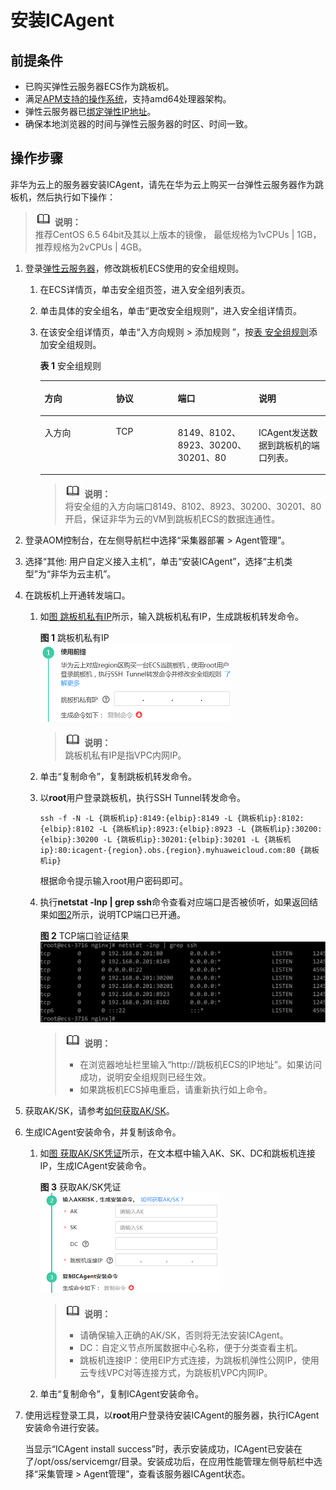 # 安装ICAgent<a name="aom_02_0094"></a>

## 前提条件<a name="zh-cn_topic_0173929603_section789175015231"></a>

-   已购买弹性云服务器ECS作为跳板机。
-   满足[APM支持的操作系统](https://support.huaweicloud.com/productdesc-apm/apm_06_0007.html)，支持amd64处理器架构。
-   弹性云服务器已[绑定弹性IP地址](https://support.huaweicloud.com/usermanual-vpc/zh-cn_topic_0013748738.html)。
-   确保本地浏览器的时间与弹性云服务器的时区、时间一致。

## 操作步骤<a name="zh-cn_topic_0173929603_zh-cn_topic_0089582074_zh-cn_topic_0089684077_section154003208582"></a>

非华为云上的服务器安装ICAgent，请先在华为云上购买一台弹性云服务器作为跳板机，然后执行如下操作：

>![](public_sys-resources/icon-note.gif) **说明：**   
>推荐CentOS 6.5 64bit及其以上版本的镜像， 最低规格为1vCPUs | 1GB，推荐规格为2vCPUs | 4GB。  

1.  登录[弹性云服务器](https://support.huaweicloud.com/qs-ecs/zh-cn_topic_0092494193.html)，修改跳板机ECS使用的安全组规则。
    1.  在ECS详情页，单击安全组页签，进入安全组列表页。
    2.  单击具体的安全组名，单击“更改安全组规则”，进入安全组详情页。
    3.  在该安全组详情页，单击“入方向规则 \> 添加规则 ”，按[表 安全组规则](#zh-cn_topic_0173929603_table1218216483590)添加安全组规则。

        **表 1**  安全组规则

        <a name="zh-cn_topic_0173929603_table1218216483590"></a>
        <table><thead align="left"><tr id="zh-cn_topic_0173929603_row1518374812594"><th class="cellrowborder" valign="top" width="25%" id="mcps1.2.5.1.1"><p id="zh-cn_topic_0173929603_p3650341106"><a name="zh-cn_topic_0173929603_p3650341106"></a><a name="zh-cn_topic_0173929603_p3650341106"></a>方向</p>
        </th>
        <th class="cellrowborder" valign="top" width="21.65%" id="mcps1.2.5.1.2"><p id="zh-cn_topic_0173929603_p1265018414012"><a name="zh-cn_topic_0173929603_p1265018414012"></a><a name="zh-cn_topic_0173929603_p1265018414012"></a>协议</p>
        </th>
        <th class="cellrowborder" valign="top" width="28.349999999999998%" id="mcps1.2.5.1.3"><p id="zh-cn_topic_0173929603_p06501541503"><a name="zh-cn_topic_0173929603_p06501541503"></a><a name="zh-cn_topic_0173929603_p06501541503"></a>端口</p>
        </th>
        <th class="cellrowborder" valign="top" width="25%" id="mcps1.2.5.1.4"><p id="zh-cn_topic_0173929603_p46501442015"><a name="zh-cn_topic_0173929603_p46501442015"></a><a name="zh-cn_topic_0173929603_p46501442015"></a>说明</p>
        </th>
        </tr>
        </thead>
        <tbody><tr id="zh-cn_topic_0173929603_row9183948185912"><td class="cellrowborder" valign="top" width="25%" headers="mcps1.2.5.1.1 "><p id="zh-cn_topic_0173929603_p14650164503"><a name="zh-cn_topic_0173929603_p14650164503"></a><a name="zh-cn_topic_0173929603_p14650164503"></a>入方向</p>
        </td>
        <td class="cellrowborder" valign="top" width="21.65%" headers="mcps1.2.5.1.2 "><p id="zh-cn_topic_0173929603_p1765004407"><a name="zh-cn_topic_0173929603_p1765004407"></a><a name="zh-cn_topic_0173929603_p1765004407"></a>TCP</p>
        </td>
        <td class="cellrowborder" valign="top" width="28.349999999999998%" headers="mcps1.2.5.1.3 "><p id="zh-cn_topic_0173929603_p10650741016"><a name="zh-cn_topic_0173929603_p10650741016"></a><a name="zh-cn_topic_0173929603_p10650741016"></a>8149、8102、8923、30200、30201、80</p>
        </td>
        <td class="cellrowborder" valign="top" width="25%" headers="mcps1.2.5.1.4 "><p id="zh-cn_topic_0173929603_p126501419016"><a name="zh-cn_topic_0173929603_p126501419016"></a><a name="zh-cn_topic_0173929603_p126501419016"></a>ICAgent发送数据到跳板机的端口列表。</p>
        </td>
        </tr>
        </tbody>
        </table>

        >![](public_sys-resources/icon-note.gif) **说明：**   
        >将安全组的入方向端口8149、8102、8923、30200、30201、80开启，保证非华为云的VM到跳板机ECS的数据连通性。  


2.  登录AOM控制台，在左侧导航栏中选择“采集器部署 \> Agent管理”。
3.  选择“其他: 用户自定义接入主机”，单击“安装ICAgent”，选择“主机类型”为“非华为云主机”。
4.  在跳板机上开通转发端口。
    1.  如[图 跳板机私有IP](#zh-cn_topic_0173929603_fig0216194792214)所示，输入跳板机私有IP，生成跳板机转发命令。

        **图 1**  跳板机私有IP<a name="zh-cn_topic_0173929603_fig0216194792214"></a>  
        ![](figures/跳板机私有IP.png "跳板机私有IP")

        >![](public_sys-resources/icon-note.gif) **说明：**   
        >跳板机私有IP是指VPC内网IP。  

    2.  单击“复制命令”，复制跳板机转发命令。
    3.  以**root**用户登录跳板机，执行SSH Tunnel转发命令。

        ```
        ssh -f -N -L {跳板机ip}:8149:{elbip}:8149 -L {跳板机ip}:8102:{elbip}:8102 -L {跳板机ip}:8923:{elbip}:8923 -L {跳板机ip}:30200:{elbip}:30200 -L {跳板机ip}:30201:{elbip}:30201 -L {跳板机ip}:80:icagent-{region}.obs.{region}.myhuaweicloud.com:80 {跳板机ip}
        ```

        根据命令提示输入root用户密码即可。

    4.  执行**netstat -lnp | grep ssh**命令查看对应端口是否被侦听，如果返回结果如[图2](#zh-cn_topic_0173929603_fig2754142620246)所示，说明TCP端口已开通。

        **图 2**  TCP端口验证结果<a name="zh-cn_topic_0173929603_fig2754142620246"></a>  
        ![](figures/TCP端口验证结果.png "TCP端口验证结果")

        >![](public_sys-resources/icon-note.gif) **说明：**   
        >-   在浏览器地址栏里输入“http://跳板机ECS的IP地址”。如果访问成功，说明安全组规则已经生效。  
        >-   如果跳板机ECS掉电重启，请重新执行如上命令。  


5.  获取AK/SK，请参考[如何获取AK/SK](https://support.huaweicloud.com/apm_faq/apm_03_0001.html)。
6.  生成ICAgent安装命令，并复制该命令。
    1.  如[图 获取AK/SK凭证](#zh-cn_topic_0173929603_fig179731891205)所示，在文本框中输入AK、SK、DC和跳板机连接IP，生成ICAgent安装命令。

        **图 3**  获取AK/SK凭证<a name="zh-cn_topic_0173929603_fig179731891205"></a>  
        ![](figures/获取AK-SK凭证-2.png "获取AK-SK凭证-2")

        >![](public_sys-resources/icon-note.gif) **说明：**   
        >-   请确保输入正确的AK/SK，否则将无法安装ICAgent。  
        >-   DC：自定义节点所属数据中心名称，便于分类查看主机。  
        >-   跳板机连接IP：使用EIP方式连接，为跳板机弹性公网IP，使用云专线VPC对等连接方式，为跳板机VPC内网IP。  

    2.  单击“复制命令”，复制ICAgent安装命令。

7.  使用远程登录工具，以**root**用户登录待安装ICAgent的服务器，执行ICAgent安装命令进行安装。

    当显示“ICAgent install success”时，表示安装成功，ICAgent已安装在了/opt/oss/servicemgr/目录。安装成功后，在应用性能管理左侧导航栏中选择“采集管理 \> Agent管理”，查看该服务器ICAgent状态。


